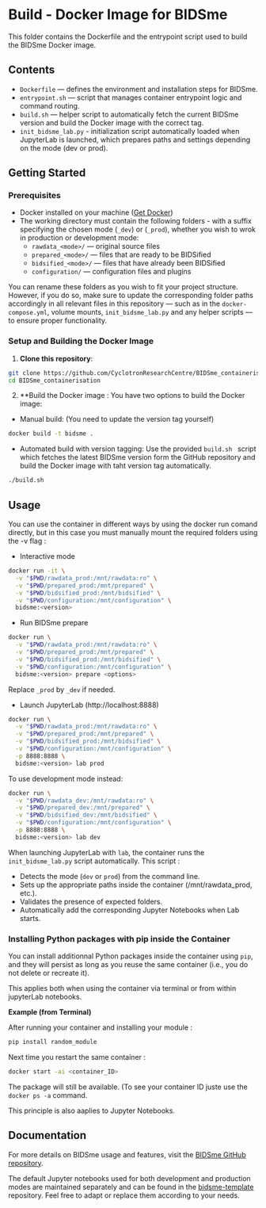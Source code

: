 # Build - Docker Image for BIDSme

This folder contains the Dockerfile and the entrypoint script used to build the BIDSme Docker image.

## Contents

- `Dockerfile` — defines the environment and installation steps for BIDSme.  
- `entrypoint.sh` — script that manages container entrypoint logic and command routing.  
- `build.sh` — helper script to automatically fetch the current BIDSme version and build the Docker image with the correct tag.
- `init_bidsme_lab.py` - initialization script automatically loaded when JupyterLab is launched, which prepares paths and settings depending on the mode (dev or prod).


## Getting Started

### Prerequisites

- Docker installed on your machine ([Get Docker](https://docs.docker.com/get-docker/))
- The working directory must contain the following folders - with a suffix specifying the chosen mode (`_dev`) or (`_prod`), whether you wish to wrok in production or development mode:
  - `rawdata_<mode>/` — original source files
  - `prepared_<mode>/` — files that are ready to be BIDSified
  - `bidsified_<mode>/` — files that have already been BIDSified
  - `configuration/` — configuration files and plugins
 
You can rename these folders as you wish to fit your project structure.
However, if you do so, make sure to update the corresponding folder paths accordingly in all relevant files in this repository — such as in the `docker-compose.yml`, volume mounts, `init_bidsme_lab.py` and any helper scripts — to ensure proper functionality.

### Setup and Building the Docker Image

1. **Clone this repository**:

```bash
git clone https://github.com/CyclotronResearchCentre/BIDSme_containerisation.git
cd BIDSme_containerisation
```

2. **Build the Docker image :
You have two options to build the Docker image:
- Manual build: (You need to update the version tag yourself)
```bash
docker build -t bidsme .
```
- Automated build with version tagging:
Use the provided `build.sh ` script which fetches the latest BIDSme version form the GitHub repository and build the Docker image with taht version tag automatically.
```bash
./build.sh
```

## Usage 
You can use the container in different ways by using the docker run comand directly, but in this case you must manually mount the required folders using the -v flag :


- Interactive mode
```bash
docker run -it \
  -v "$PWD/rawdata_prod:/mnt/rawdata:ro" \
  -v "$PWD/prepared_prod:/mnt/prepared" \
  -v "$PWD/bidsified_prod:/mnt/bidsified" \
  -v "$PWD/configuration:/mnt/configuration" \
  bidsme:<version>
```

- Run BIDSme prepare
```bash
docker run \
  -v "$PWD/rawdata_prod:/mnt/rawdata:ro" \
  -v "$PWD/prepared_prod:/mnt/prepared" \
  -v "$PWD/bidsified_prod:/mnt/bidsified" \
  -v "$PWD/configuration:/mnt/configuration" \
  bidsme:<version> prepare <options>
```

Replace `_prod` by `_dev` if needed.

- Launch JupyterLab (http://localhost:8888)
```bash
docker run \
  -v "$PWD/rawdata_prod:/mnt/rawdata:ro" \
  -v "$PWD/prepared_prod:/mnt/prepared" \
  -v "$PWD/bidsified_prod:/mnt/bidsified" \
  -v "$PWD/configuration:/mnt/configuration" \
  -p 8888:8888 \
  bidsme:<version> lab prod
```
To use development mode instead: 
```bash
docker run \
  -v "$PWD/rawdata_dev:/mnt/rawdata:ro" \
  -v "$PWD/prepared_dev:/mnt/prepared" \
  -v "$PWD/bidsified_dev:/mnt/bidsified" \
  -v "$PWD/configuration:/mnt/configuration" \
  -p 8888:8888 \
  bidsme:<version> lab dev
```

When launching JupyterLab with `lab`, the container runs the `init_bidsme_lab.py` script automatically.
This script : 
- Detects the mode (`dev` or `prod`) from the command line.
- Sets up the appropriate paths inside the container (/mnt/rawdata_prod, etc.).
- Validates the presence of expected folders.
- Automatically add the corresponding Jupyter Notebooks when Lab starts. 


### Installing Python packages with pip inside the Container
You can install additionnal Python packages inside the container using `pip`, and they will persist as long as you reuse the same container (i.e., you do not delete or recreate it).

This applies both when using the container via terminal or from within jupyterLab notebooks. 

**Example (from Terminal)**

After running your container and installing your module :
```bash
pip install random_module
```
Next time you restart the same container : 
```bash
docker start -ai <container_ID>
```
The package will still be available.
(To see your container ID juste use the `docker ps -a` command.

This principle is also aaplies to Jupyter Notebooks.

## Documentation 

For more details on BIDSme usage and features, visit the [BIDSme GitHub repository](https://github.com/CyclotronResearchCentre/BIDSme).

The default Jupyter notebooks used for both development and production modes are maintained separately and can be found in the [bidsme-template](github.com/CyclotronResearchCentre/bidsme-template/tree/main/notebook) repository.
Feel free to adapt or replace them according to your needs.

